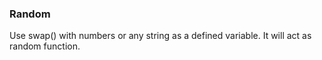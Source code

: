 ### Random
Use swap() with numbers or any string as a defined variable. It will act as random function.
